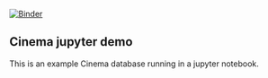 [![Binder](https://mybinder.org/badge_logo.svg)](https://mybinder.org/v2/gh/cinemascience/cinema_binder/HEAD?filepath=pelelm%2Fpantheon.ipynb)
## Cinema jupyter demo

This is an example Cinema database running in a jupyter notebook.

